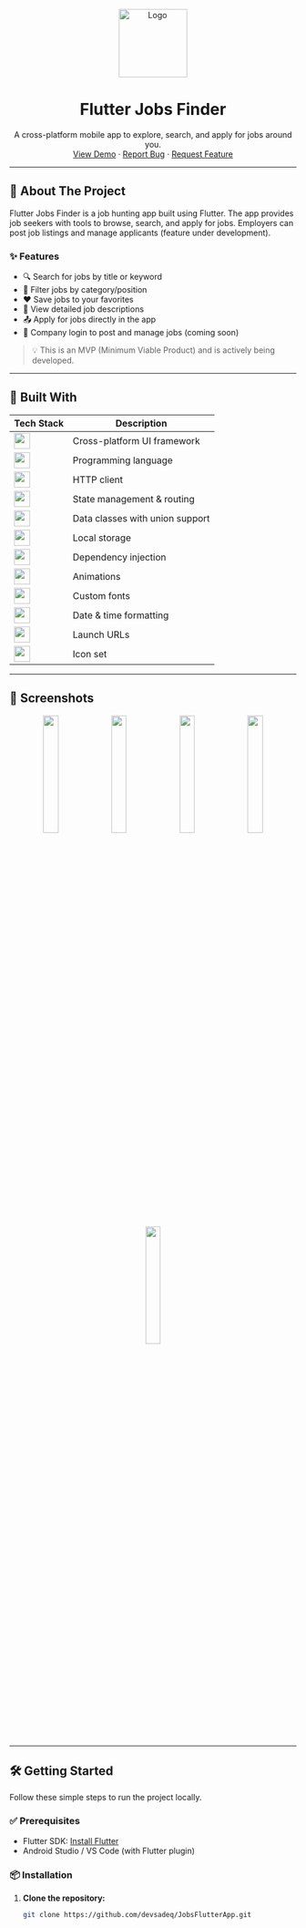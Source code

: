<!-- PROJECT LOGO -->
<br />
<div align="center">
  <a href="https://github.com/KareemEzzat91/job_Scout">
    <img src="https://github.com/user-attachments/assets/fac7c400-2e12-4b29-bd22-2699b4ec138b" alt="Logo" width="120">
  </a>

  <h1 align="center">Flutter Jobs Finder</h1>

  <p align="center">
    A cross-platform mobile app to explore, search, and apply for jobs around you.
    <br />
    <a href="https://www.linkedin.com/posts/kareem-ezzat-21b99b220_flutter-firebase-hive-activity-7254872206717952000-IZPZ/?utm_source=share&utm_medium=member_desktop&rcm=ACoAADes0HcB81YYjZc1O4o9F4iP8zaTQUA9eJ8/">View Demo</a>
    ·
    <a href="mailto:kareemezzat1222@gmail.com?subject=Bug Report - JobScout App">Report Bug</a>
    ·
    <a href="mailto:kareemezzat1222@gmail.com?subject=Feature Request - JobScout App">Request Feature</a>
  </p>
</div>

---

## 📱 About The Project

Flutter Jobs Finder is a job hunting app built using Flutter. The app provides job seekers with tools to browse, search, and apply for jobs. Employers can post job listings and manage applicants (feature under development).

### ✨ Features

- 🔍 Search for jobs by title or keyword
- 📂 Filter jobs by category/position
- ❤️ Save jobs to your favorites
- 📄 View detailed job descriptions
- 📤 Apply for jobs directly in the app
- 🏢 Company login to post and manage jobs (coming soon)

> 💡 This is an MVP (Minimum Viable Product) and is actively being developed.

---

## 🚀 Built With

| Tech Stack | Description |
|------------|-------------|
| <img src="https://img.shields.io/badge/Flutter-02569B?style=for-the-badge&logo=flutter&logoColor=white" height="28"/> | Cross-platform UI framework |
| <img src="https://img.shields.io/badge/Dart-0175C2?style=for-the-badge&logo=dart&logoColor=white" height="28"/> | Programming language |
| <img src="https://img.shields.io/badge/Dio-0175C2?style=for-the-badge&logo=dio&logoColor=white" height="28"/> | HTTP client |
| <img src="https://img.shields.io/badge/GetX-0175C2?style=for-the-badge&logo=getx&logoColor=white" height="28"/> | State management & routing |
| <img src="https://img.shields.io/badge/Freezed-0175C2?style=for-the-badge&logo=freezed&logoColor=white" height="28"/> | Data classes with union support |
| <img src="https://img.shields.io/badge/Get_Storage-0175C2?style=for-the-badge&logo=getstorage&logoColor=white" height="28"/> | Local storage |
| <img src="https://img.shields.io/badge/Get_It-0175C2?style=for-the-badge&logo=getit&logoColor=white" height="28"/> | Dependency injection |
| <img src="https://img.shields.io/badge/Lottie-FF6C37?style=for-the-badge&logo=lottie&logoColor=white" height="28"/> | Animations |
| <img src="https://img.shields.io/badge/Google_Fonts-4285F4?style=for-the-badge&logo=google-fonts&logoColor=white" height="28"/> | Custom fonts |
| <img src="https://img.shields.io/badge/Intl-0175C2?style=for-the-badge&logo=intl&logoColor=white" height="28"/> | Date & time formatting |
| <img src="https://img.shields.io/badge/Url_Launcher-0175C2?style=for-the-badge&logo=url_launcher&logoColor=white" height="28"/> | Launch URLs |
| <img src="https://img.shields.io/badge/Hero_Icons-0175C2?style=for-the-badge&logo=heroicons&logoColor=white" height="28"/> | Icon set |


---

## 📸 Screenshots

<div align="center">
  <img src="https://github.com/user-attachments/assets/2caa115a-589b-4a90-bf1c-2ea493bf3b5d" width="23%">
  <img src="https://github.com/user-attachments/assets/e6c19960-dae5-435b-b9f0-21ed922984bd" width="23%">
  <img src="https://github.com/user-attachments/assets/cdc7ddbe-392b-468e-a0c7-523c7a2c1568" width="23%">
  <img src="https://github.com/user-attachments/assets/2ecf8559-bc63-4fd2-98b7-fd0db8286499" width="23%">
  <img src="https://github.com/user-attachments/assets/daa3ab16-0aaa-43dc-9002-5de5140b5bd1" width="23%">
</div>

---

## 🛠️ Getting Started

Follow these simple steps to run the project locally.

### ✅ Prerequisites

- Flutter SDK: [Install Flutter](https://docs.flutter.dev/get-started/install)
- Android Studio / VS Code (with Flutter plugin)

### 📦 Installation

1. **Clone the repository:**
   ```bash
   git clone https://github.com/devsadeq/JobsFlutterApp.git
